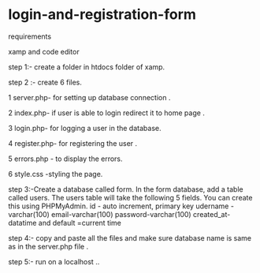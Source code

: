 # login-and-registration-form

requirements 

xamp and code editor 

step 1:- create a folder  in htdocs folder of xamp.

step 2 :- create 6 files.


1 server.php- for setting up database connection .

2 index.php-  if user is able to login redirect it to home page .

3 login.php-  for logging a user in the database.

4 register.php-  for registering the user .

5 errors.php - to display the errors.

6 style.css -styling the page.

step 3:-Create a database called form. In the form database, add a table called users. 
The users table will take the following 5 fields.
You can create this using  PHPMyAdmin.
id  - auto increment, primary key
udername - varchar(100)
email-varchar(100)
password-varchar(100)
created_at-datatime and default =current time

step 4:- copy and paste all the files and make sure database name is same as in the server.php file .


step 5:- run on a localhost ..


